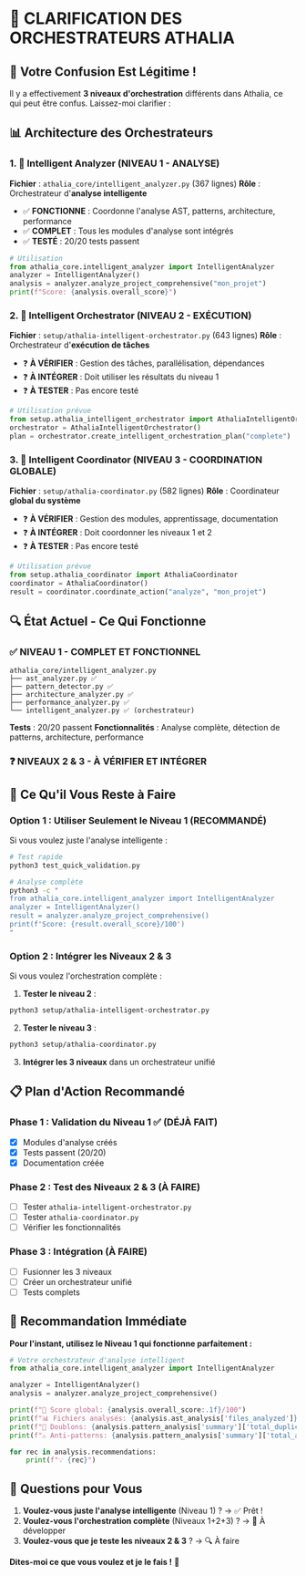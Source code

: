 # 🎯 CLARIFICATION DES ORCHESTRATEURS ATHALIA

## 🤔 Votre Confusion Est Légitime !

Il y a effectivement **3 niveaux d'orchestration** différents dans Athalia, ce qui peut être confus. Laissez-moi clarifier :

## 📊 Architecture des Orchestrateurs

### 1. 🧠 **Intelligent Analyzer** (NIVEAU 1 - ANALYSE)
**Fichier** : `athalia_core/intelligent_analyzer.py` (367 lignes)
**Rôle** : Orchestrateur d'**analyse intelligente**
- ✅ **FONCTIONNE** : Coordonne l'analyse AST, patterns, architecture, performance
- ✅ **COMPLET** : Tous les modules d'analyse sont intégrés
- ✅ **TESTÉ** : 20/20 tests passent

```python
# Utilisation
from athalia_core.intelligent_analyzer import IntelligentAnalyzer
analyzer = IntelligentAnalyzer()
analysis = analyzer.analyze_project_comprehensive("mon_projet")
print(f"Score: {analysis.overall_score}")
```

### 2. 🎯 **Intelligent Orchestrator** (NIVEAU 2 - EXÉCUTION)
**Fichier** : `setup/athalia-intelligent-orchestrator.py` (643 lignes)
**Rôle** : Orchestrateur d'**exécution de tâches**
- ❓ **À VÉRIFIER** : Gestion des tâches, parallélisation, dépendances
- ❓ **À INTÉGRER** : Doit utiliser les résultats du niveau 1
- ❓ **À TESTER** : Pas encore testé

```python
# Utilisation prévue
from setup.athalia_intelligent_orchestrator import AthaliaIntelligentOrchestrator
orchestrator = AthaliaIntelligentOrchestrator()
plan = orchestrator.create_intelligent_orchestration_plan("complete")
```

### 3. 🚀 **Intelligent Coordinator** (NIVEAU 3 - COORDINATION GLOBALE)
**Fichier** : `setup/athalia-coordinator.py` (582 lignes)
**Rôle** : Coordinateur **global du système**
- ❓ **À VÉRIFIER** : Gestion des modules, apprentissage, documentation
- ❓ **À INTÉGRER** : Doit coordonner les niveaux 1 et 2
- ❓ **À TESTER** : Pas encore testé

```python
# Utilisation prévue
from setup.athalia_coordinator import AthaliaCoordinator
coordinator = AthaliaCoordinator()
result = coordinator.coordinate_action("analyze", "mon_projet")
```

## 🔍 État Actuel - Ce Qui Fonctionne

### ✅ **NIVEAU 1 - COMPLET ET FONCTIONNEL**
```
athalia_core/intelligent_analyzer.py
├── ast_analyzer.py ✅
├── pattern_detector.py ✅
├── architecture_analyzer.py ✅
├── performance_analyzer.py ✅
└── intelligent_analyzer.py ✅ (orchestrateur)
```

**Tests** : 20/20 passent
**Fonctionnalités** : Analyse complète, détection de patterns, architecture, performance

### ❓ **NIVEAUX 2 & 3 - À VÉRIFIER ET INTÉGRER**

## 🎯 Ce Qu'il Vous Reste à Faire

### Option 1 : Utiliser Seulement le Niveau 1 (RECOMMANDÉ)
Si vous voulez juste l'analyse intelligente :
```bash
# Test rapide
python3 test_quick_validation.py

# Analyse complète
python3 -c "
from athalia_core.intelligent_analyzer import IntelligentAnalyzer
analyzer = IntelligentAnalyzer()
result = analyzer.analyze_project_comprehensive()
print(f'Score: {result.overall_score}/100')
"
```

### Option 2 : Intégrer les Niveaux 2 & 3
Si vous voulez l'orchestration complète :

1. **Tester le niveau 2** :
```bash
python3 setup/athalia-intelligent-orchestrator.py
```

2. **Tester le niveau 3** :
```bash
python3 setup/athalia-coordinator.py
```

3. **Intégrer les 3 niveaux** dans un orchestrateur unifié

## 📋 Plan d'Action Recommandé

### Phase 1 : Validation du Niveau 1 ✅ (DÉJÀ FAIT)
- [x] Modules d'analyse créés
- [x] Tests passent (20/20)
- [x] Documentation créée

### Phase 2 : Test des Niveaux 2 & 3 (À FAIRE)
- [ ] Tester `athalia-intelligent-orchestrator.py`
- [ ] Tester `athalia-coordinator.py`
- [ ] Vérifier les fonctionnalités

### Phase 3 : Intégration (À FAIRE)
- [ ] Fusionner les 3 niveaux
- [ ] Créer un orchestrateur unifié
- [ ] Tests complets

## 🚀 Recommandation Immédiate

**Pour l'instant, utilisez le Niveau 1 qui fonctionne parfaitement :**

```python
# Votre orchestrateur d'analyse intelligent
from athalia_core.intelligent_analyzer import IntelligentAnalyzer

analyzer = IntelligentAnalyzer()
analysis = analyzer.analyze_project_comprehensive()

print(f"🎯 Score global: {analysis.overall_score:.1f}/100")
print(f"📊 Fichiers analysés: {analysis.ast_analysis['files_analyzed']}")
print(f"🔧 Doublons: {analysis.pattern_analysis['summary']['total_duplicates']}")
print(f"⚠️ Anti-patterns: {analysis.pattern_analysis['summary']['total_antipatterns']}")

for rec in analysis.recommendations:
    print(f"💡 {rec}")
```

## 🤔 Questions pour Vous

1. **Voulez-vous juste l'analyse intelligente** (Niveau 1) ? → ✅ Prêt !
2. **Voulez-vous l'orchestration complète** (Niveaux 1+2+3) ? → 🔄 À développer
3. **Voulez-vous que je teste les niveaux 2 & 3** ? → 🔍 À faire

**Dites-moi ce que vous voulez et je le fais !** 🎯 